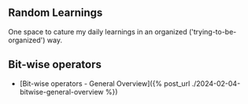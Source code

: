 ## Random Learnings

One space to cature my daily learnings in an organized ('trying-to-be-organized') way.

## Bit-wise operators 

- [Bit-wise operators - General Overview]({% post_url ./2024-02-04-bitwise-general-overview %})
